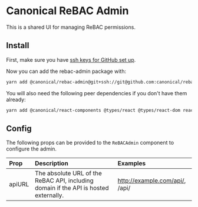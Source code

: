 # Canonical ReBAC Admin

This is a shared UI for managing ReBAC permissions.

## Install

First, make sure you have [ssh keys for GitHub set up](HACKING.md#testing-private-repository-access).

Now you can add the rebac-admin package with:

```bash
yarn add @canonical/rebac-admin@git+ssh://git@github.com:canonical/rebac-admin.git
```

You will also need the following peer dependencies if you don't have them already:

```bash
yarn add @canonical/react-components @types/react @types/react-dom react react-dom vanilla-framework react-router-dom
```

## Config

The following props can be provided to the `ReBACAdmin` component to configure the admin.

| Prop   | Description                                                                          | Examples                       |
| :----- | :----------------------------------------------------------------------------------- | :----------------------------- |
| apiURL | The absolute URL of the ReBAC API, including domain if the API is hosted externally. | http://example.com/api/, /api/ |
